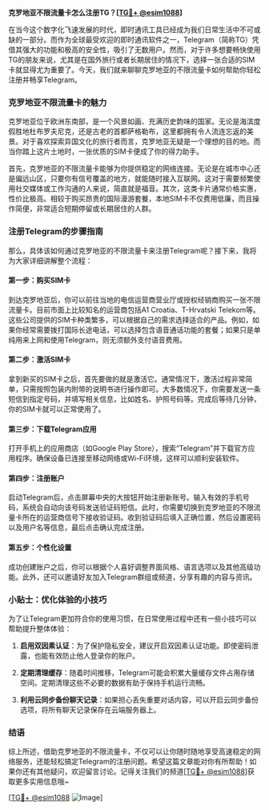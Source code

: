 **克罗地亚不限流量卡怎么注册TG？[[TG💪+ @esim1088](https://t.me/s/esim1088)]**

在当今这个数字化飞速发展的时代，即时通讯工具已经成为我们日常生活中不可或缺的一部分。而作为全球最受欢迎的即时通讯软件之一，Telegram（简称TG）凭借其强大的功能和极高的安全性，吸引了无数用户。然而，对于许多想要畅快使用TG的朋友来说，尤其是在国外旅行或者长期居住的情况下，选择一张合适的SIM卡就显得尤为重要了。今天，我们就来聊聊克罗地亚的不限流量卡如何帮助你轻松注册并畅享Telegram。

### 克罗地亚不限流量卡的魅力

克罗地亚位于欧洲东南部，是一个风景如画、充满历史韵味的国家。无论是海滨度假胜地杜布罗夫尼克，还是古老的首都萨格勒布，这里都拥有令人流连忘返的美景。对于喜欢探索异国文化的旅行者而言，克罗地亚无疑是一个理想的目的地。而当你踏上这片土地时，一张优质的SIM卡便成了你的得力助手。

首先，克罗地亚的不限流量卡能够为你提供稳定的网络连接。无论是在城市中心还是偏远山区，只要你有信号覆盖的地方，就能随时接入互联网。这对于需要频繁使用社交媒体或工作沟通的人来说，简直就是福音。其次，这类卡片通常价格实惠，性价比极高。相较于购买昂贵的国际漫游套餐，本地SIM卡不仅费用低廉，而且操作简便，非常适合短期停留或长期居住的人群。

### 注册Telegram的步骤指南

那么，具体该如何通过克罗地亚的不限流量卡来注册Telegram呢？接下来，我将为大家详细讲解整个流程：

#### 第一步：购买SIM卡

到达克罗地亚后，你可以前往当地的电信运营商营业厅或授权经销商购买一张不限流量卡。目前市面上比较知名的运营商包括A1 Croatia、T-Hrvatski Telekom等。这些公司提供的SIM卡种类繁多，可以根据自己的需求选择适合的产品。例如，如果你经常需要拨打国际长途电话，可以选择包含语音通话功能的套餐；如果只是单纯用来上网和使用Telegram，则无须额外支付语音费用。

#### 第二步：激活SIM卡

拿到新买的SIM卡之后，首先要做的就是激活它。通常情况下，激活过程非常简单，只需按照包装内附带的说明书进行操作即可。大多数情况下，你需要发送一条短信到指定号码，并填写相关信息，比如姓名、护照号码等。完成后等待几分钟，你的SIM卡就可以正常使用了。

#### 第三步：下载Telegram应用

打开手机上的应用商店（如Google Play Store），搜索“Telegram”并下载官方应用程序。确保设备已连接至移动网络或Wi-Fi环境，这样可以顺利安装软件。

#### 第四步：注册账户

启动Telegram后，点击屏幕中央的大按钮开始注册新账号。输入有效的手机号码，系统会自动向该号码发送验证码短信。此时，你需要切换到克罗地亚的不限流量卡所在的运营商信号下接收验证码。收到验证码后填入正确位置，然后设置密码以及用户名等信息，最后点击确认完成注册。

#### 第五步：个性化设置

成功创建账户之后，你可以根据个人喜好调整界面风格、语言选项以及其他高级功能。此外，还可以邀请好友加入Telegram群组或频道，分享有趣的内容与资讯。

### 小贴士：优化体验的小技巧

为了让Telegram更加符合你的使用习惯，在日常使用过程中还有一些小技巧可以帮助提升整体体验：

1. **启用双因素认证**：为了保护隐私安全，建议开启双因素认证功能。即使密码泄露，也能有效防止他人登录你的账户。
   
2. **定期清理缓存**：随着时间推移，Telegram可能会积累大量缓存文件占用存储空间。定期清理这些不必要的数据有助于保持手机运行流畅。
   
3. **利用云同步备份聊天记录**：如果担心丢失重要对话内容，可以开启云同步备份选项，将所有聊天记录保存在云端服务器上。

### 结语

综上所述，借助克罗地亚的不限流量卡，不仅可以让你随时随地享受高速稳定的网络服务，还能轻松搞定Telegram的注册问题。希望这篇文章能对你有所帮助！如果你还有其他疑问，欢迎留言讨论。记得关注我们的频道[[TG💪+ @esim1088](https://t.me/s/esim1088)]获取更多实用信息哦~ 

[[TG💪+ @esim1088](https://t.me/s/esim1088) ![Image](https://i.postimg.cc/4NQfJmqS/Snipaste-2025-05-13-00-14-12.png)]